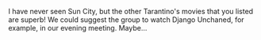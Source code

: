 I have never seen Sun City, but the other Tarantino's movies that you listed are superb! We could suggest the group to watch Django Unchaned, for example, in our evening meeting. Maybe...  